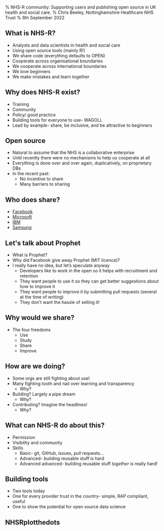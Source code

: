 % NHS-R community: Supporting users and publishing open source in UK health and social care.
% Chris Beeley, Nottinghamshire Healthcare NHS Trust
% 8th September 2022

## What is NHS-R?

* Analysts and data scientists in health and social care
* Using open source tools (mainly R!)
* We share code (everything defaults to OPEN)
* Cooperate across organisational boundaries
* We cooperate across international boundaries
* We love beginners
* We make mistakes and learn together

## Why does NHS-R exist?

* Training
* Community
* Policy/ good practice
* Building tools for everyone to use- WAGOLL
* Lead by example- share, be inclusive, and be attractive to beginners

## Open source

* Natural to assume that the NHS is a collaborative enterprise
* Until recently there were no mechanisms to help us cooperate at all
* Everything is done over and over again, duplicatively, on proprietary DBs
* In the recent past:
    * No incentive to share
    * Many barriers to sharing

## Who does share? 

* [Facebook](https://engineering.fb.com/2020/01/13/open-source/open-source-2019/)
* [Microsoft](https://opensource.microsoft.com/projects/)
* [IBM](https://www.ibm.com/opensource/)
* [Samsung](https://opensource.samsung.com/main)

## Let's talk about Prophet

* What is Prophet?
* Why did Facebook give away Prophet (MIT licence)?
* I really have no idea, but let’s speculate anyway
    * Developers like to work in the open so it helps with recruitment and retention
    * They want people to use it so they can get better suggestions about how to improve it
    * They want people to improve it by submitting pull requests (several at the time of writing)
    * They don’t want the hassle of selling it!

## Why would we share?

* The four freedoms
    * Use
    * Study
    * Share
    * Improve

## How are we doing?

* Some orgs are still fighting about use!
* Many fighting tooth and nail over learning and transparency
    * Why?
* Building? Largely a pipe dream
    * Why?
* Contributing? Imagine the headlines!
    * Why?

## What can NHS-R do about this?

* Permission
* Visibility and community
* Skills
    * Basic- git, GitHub, issues, pull requests...
    * Advanced- building reusable stuff is hard
    * Advanced advanced- building reusable stuff *together* is really hard!

## Building tools

* Two tools today
* One for every provider trust in the country- simple, RAP compliant, useful
* One to show the potential for open source data science

## NHSRplotthedots



<!---
Please note the following rather convoluted terminal command to render this talk to Beamer pdf

pandoc "2022-09-08_NHS-R community_development/presentation.md" -o "2022-09-08_NHS-R community_development/presentation.pdf" -w beamer --pdf-engine=xelatex -V mainfont="DejaVu Sans"

Abstract:

The NHS-R community exists to help and support users of open source data science tools in UK health and care organisations, as well as to encourage the production, spread, and adoption of tools built with those methods. This talk will describe two projects which were supported by NHS-R, an open source text mining algorithm which allows users of patient experience data to rapidly classify thousands of comments according to their theme and positivity/ negativity, and a project which developed the first RAP compliant implementation of NHS England's statistical process control (SPC) methodology which is a key part of reporting at many NHS provider trusts. This talk will summarise the methodology and technology behind each as well as showing the specific ways in which they were supported by the community. The text mining work is productionised within a Shiny Golem dashboard and runs Python code through reticulate- further work was carried out to produce an R wrapper of the Python code to make it easy for R programmers to use the model themselves.

-->